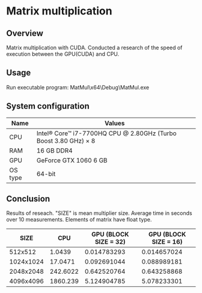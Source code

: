 # Matrix multiplication

## Overview

Matrix multiplication with CUDA.
Conducted a research of the speed of execution between the GPU(CUDA) and CPU.

## Usage

Run executable program: MatMul\x64\Debug\MatMul.exe

## System configuration

| Name    | Values  |
|---------|---------|
| CPU     | Intel® Core™ i7-7700HQ CPU @ 2.80GHz (Turbo Boost  3.80 GHz) × 8 |
| RAM     | 16 GB DDR4 |
| GPU     | GeForce GTX 1060 6 GB |
| OS type | 64-bit  |

## Conclusion

Results of reseach. "SIZE" is mean multiplier size.
Average time in seconds over 10 measurements.
Elements of matrix have float type.

| SIZE      |    CPU    | GPU (BLOCK SIZE = 32) | GPU (BLOCK SIZE = 16) |
|-----------|-----------|-----------------------|-----------------------|
|  512x512  |   1.0439  |      0.014783293      |      0.014657024      |
| 1024x1024 |  17.0471  |      0.092691044      |      0.088989181      |
| 2048x2048 | 242.6022  |      0.642520764      |      0.643258868      |
| 4096x4096 | 1860.239  |      5.124904785      |      5.078233301      |
